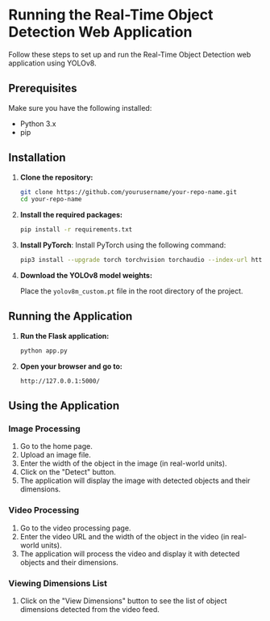 # Running the Real-Time Object Detection Web Application

Follow these steps to set up and run the Real-Time Object Detection web application using YOLOv8.

## Prerequisites

Make sure you have the following installed:

- Python 3.x
- pip

## Installation

1. **Clone the repository:**

   ```bash
   git clone https://github.com/yourusername/your-repo-name.git
   cd your-repo-name
   ```

2. **Install the required packages:**

   ```bash
   pip install -r requirements.txt
   ```

3. **Install PyTorch**: Install PyTorch using the following command:

   ```bash
   pip3 install --upgrade torch torchvision torchaudio --index-url https://download.pytorch.org/whl/cu118
   ```

4. **Download the YOLOv8 model weights:**

   Place the `yolov8m_custom.pt` file in the root directory of the project.

## Running the Application

1. **Run the Flask application:**

   ```bash
   python app.py
   ```

2. **Open your browser and go to:**

   ```
   http://127.0.0.1:5000/
   ```

## Using the Application

### Image Processing

1. Go to the home page.
2. Upload an image file.
3. Enter the width of the object in the image (in real-world units).
4. Click on the "Detect" button.
5. The application will display the image with detected objects and their dimensions.

### Video Processing

1. Go to the video processing page.
2. Enter the video URL and the width of the object in the video (in real-world units).
3. The application will process the video and display it with detected objects and their dimensions.

### Viewing Dimensions List

1. Click on the "View Dimensions" button to see the list of object dimensions detected from the video feed.

